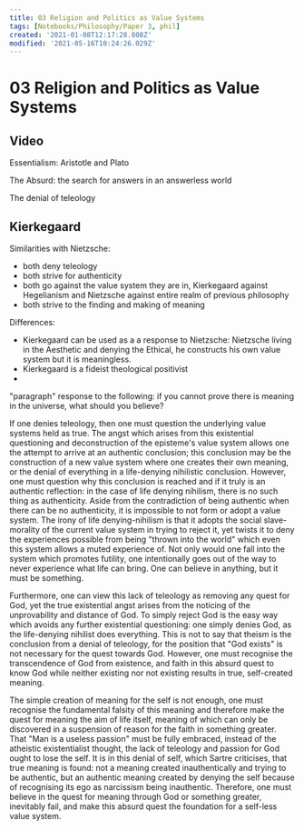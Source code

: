 ```yaml
---
title: 03 Religion and Politics as Value Systems
tags: [Notebooks/Philosophy/Paper 3, phil]
created: '2021-01-08T12:17:28.808Z'
modified: '2021-05-16T10:24:26.029Z'
---
```


# 03 Religion and Politics as Value Systems


## Video
Essentialism: Aristotle and Plato

The Absurd: the search for answers in an answerless world

The denial of teleology


## Kierkegaard
Similarities with Nietzsche:
- both deny teleology
- both strive for authenticity
- both go against the value system they are in, Kierkegaard against Hegelianism and Nietzsche against entire realm of previous philosophy
- both strive to the finding and making of meaning

Differences:
- Kierkegaard can be used as a a response to Nietzsche: Nietzsche living in the Aesthetic and denying the Ethical, he constructs his own value system but it is meaningless.
- Kierkegaard is a fideist theological positivist
-



"paragraph" response to the following: if you cannot prove there is meaning in the universe, what should you believe?

If one denies teleology, then one must question the underlying value systems held as true. The angst which arises from this existential questioning and deconstruction of the episteme's value system allows one the attempt to arrive at an authentic conclusion; this conclusion may be the construction of a new value system where one creates their own meaning, or the denial of everything in a life-denying nihilistic conclusion. However, one must question why this conclusion is reached and if it truly is an authentic reflection: in the case of life denying nihilism, there is no such thing as authenticity. Aside from the contradiction of being authentic when there can be no authenticity, it is impossible to not form or adopt a value system. The irony of life denying-nihilism is that it adopts the social slave-morality of the current value system in trying to reject it, yet twists it to deny the experiences possible from being "thrown into the world" which even this system allows a muted experience of. Not only would one fall into the system which promotes futility, one intentionally goes out of the way to never experience what life can bring. One can believe in anything, but it must be something.

Furthermore, one can view this lack of teleology as removing any quest for God, yet the true existential angst arises from the noticing of the unprovability and distance of God. To simply reject God is the easy way which avoids any further existential questioning: one simply denies God, as the life-denying nihilist does everything. This is not to say that theism is the conclusion from a denial of teleology, for the position that "God exists" is not necessary for the quest towards God. However, one must recognise the transcendence of God from existence, and faith in this absurd quest to know God while neither existing nor not existing results in true, self-created meaning.

The simple creation of meaning for the self is not enough, one must recognise the fundamental falsity of this meaning and therefore make the quest for meaning the aim of life itself, meaning of which can only be discovered in a suspension of reason for the faith in something greater. That "Man is a useless passion" must be fully embraced, instead of the atheistic existentialist thought, the lack of teleology and passion for God ought to lose the self. It is in this denial of self, which Sartre criticises, that true meaning is found: not a meaning created inauthentically and trying to be authentic, but an authentic meaning created by denying the self because of recognising its ego as narcissism being inauthentic. Therefore, one must believe in the quest for meaning through God or something greater, inevitably fail, and make this absurd quest the foundation for a self-less value system.

